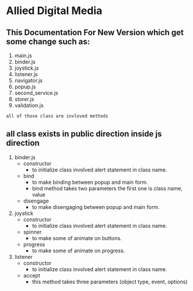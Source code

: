 # Allied Digital Media
## This Documentation For New Version which get some change such as:
1. main.js
2. binder.js
3. joystick.js
4. listener.js
5. navigator.js
6. popup.js
7. second_service.js
8. storer.js
9. validation.js
```
all of those class are invloved methods
```
## all class exists in public direction inside js direction
1. binder.js
    - constructor
        - to initialize class involved alert statement in class name.
    - bind
        - to make binding between popup and main form.
        - bind method takes two parameters the first one is class name, value 
    - disengage
        - to make disengaging between popup and main form.
2. joystick
    - constructor
        - to initialize class involved alert statement in class name.
    - spinner
        - to make some of animate on buttons.
    - progress
        - to make some of animate on progress.
3. listener
    - constructor
        - to initialize class involved alert statement in class name.
    - accept
        - this method takes three parameters (object type, event, options)
    
